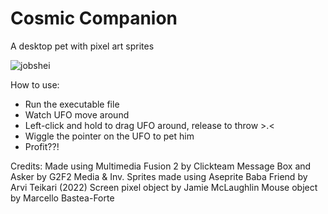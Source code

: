 # Cosmic Companion
A desktop pet with pixel art sprites

![jobshei](https://github.com/LMN8R/cosmic-companion/assets/90606029/7dbcd6c8-41cc-4f5d-9261-81f0e81d96f2)

How to use:
- Run the executable file 
- Watch UFO move around
- Left-click and hold to drag UFO around, release to throw >.<
- Wiggle the pointer on the UFO to pet him
- Profit??!

Credits:
Made using Multimedia Fusion 2 by Clickteam
Message Box and Asker by G2F2 Media & Inv.
Sprites made using Aseprite
Baba Friend by Arvi Teikari (2022)
Screen pixel object by Jamie McLaughlin
Mouse object by Marcello Bastea-Forte
